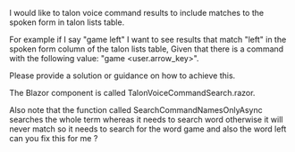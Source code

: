 I would like to talon voice command results to include matches to the spoken form in talon lists table.

For example if I say "game left" I want to see results that match "left" in the spoken form column of the talon lists table, Given that there is a command with the following value: "game <user.arrow_key>".

Please provide a solution or guidance on how to achieve this.

The Blazor component is called TalonVoiceCommandSearch.razor.

Also note that the function  called SearchCommandNamesOnlyAsync  searches the whole term whereas it needs to search word otherwise it will never match so it needs to search for the word game and also the word left can you fix this for me ?